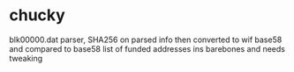 # chucky
blk00000.dat parser, SHA256 on parsed info then converted to wif base58 and compared to base58 list of funded addresses
ins barebones and needs tweaking
